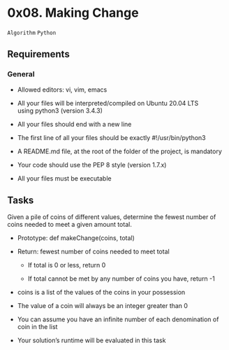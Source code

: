 0x08. Making Change
===================

`Algorithm` `Python`

Requirements
------------

### General

*   Allowed editors: vi, vim, emacs
    
*   All your files will be interpreted/compiled on Ubuntu 20.04 LTS using python3 (version 3.4.3)
    
*   All your files should end with a new line
    
*   The first line of all your files should be exactly #!/usr/bin/python3
    
*   A README.md file, at the root of the folder of the project, is mandatory
    
*   Your code should use the PEP 8 style (version 1.7.x)
    
*   All your files must be executable
    
Tasks
-----

Given a pile of coins of different values, determine the fewest number of coins needed to meet a given amount total.

*   Prototype: def makeChange(coins, total)
    
*   Return: fewest number of coins needed to meet total
    
    *   If total is 0 or less, return 0
        
    *   If total cannot be met by any number of coins you have, return -1
        
*   coins is a list of the values of the coins in your possession
    
*   The value of a coin will always be an integer greater than 0
    
*   You can assume you have an infinite number of each denomination of coin in the list
    
*   Your solution’s runtime will be evaluated in this task
